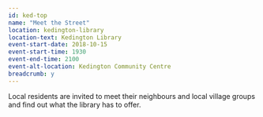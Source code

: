 ```yaml
---
id: ked-top
name: "Meet the Street"
location: kedington-library
location-text: Kedington Library
event-start-date: 2018-10-15
event-start-time: 1930
event-end-time: 2100
event-alt-location: Kedington Community Centre
breadcrumb: y
---
```


Local residents are invited to meet their neighbours and local village groups and find out what the library has to offer.
